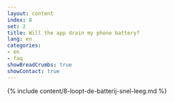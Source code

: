```yaml
---
layout: content
index: 8
set: 2
title: Will the app drain my phone battery?
lang: en
categories:
- en
- faq
showBreadCrumbs: true
showContact: true
---
```

{% include content/8-loopt-de-batterij-snel-leeg.md %}
